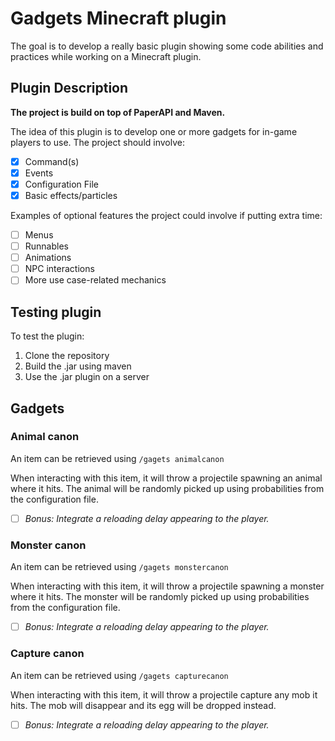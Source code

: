 # Gadgets Minecraft plugin


The goal is to develop a really basic plugin showing some code abilities and practices while working on a Minecraft plugin.

## Plugin Description

**The project is build on top of PaperAPI and Maven.**

The idea of this plugin is to develop one or more gadgets for in-game players to use.
The project should involve:

- [x] Command(s)
- [x] Events
- [x] Configuration File
- [x] Basic effects/particles

Examples of optional features the project could involve if putting extra time:
- [ ] Menus
- [ ] Runnables
- [ ] Animations
- [ ] NPC interactions
- [ ] More use case-related mechanics

## Testing plugin
To test the plugin:
 1. Clone the repository
 2. Build the .jar using maven
 3. Use the .jar plugin on a server

## Gadgets

### Animal canon
An item can be retrieved using `/gagets animalcanon`

When interacting with this item, it will throw a projectile spawning an animal where it hits.
The animal will be randomly picked up using probabilities from the configuration file.

-[ ] *Bonus: Integrate a reloading delay appearing to the player.*

### Monster canon
An item can be retrieved using `/gagets monstercanon`

When interacting with this item, it will throw a projectile spawning a monster where it hits.
The monster will be randomly picked up using probabilities from the configuration file.

-[ ] *Bonus: Integrate a reloading delay appearing to the player.*

### Capture canon
An item can be retrieved using `/gagets capturecanon`

When interacting with this item, it will throw a projectile capture any mob it hits.
The mob will disappear and its egg will be dropped instead.

-[ ] *Bonus: Integrate a reloading delay appearing to the player.*


